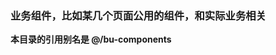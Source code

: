 <!--
 * @Author: 吴文洁
 * @Date: 2020-04-29 16:54:52
 * @LastEditors: 吴文洁
 * @LastEditTime: 2020-04-29 17:15:16
 * @Description: 
 -->

### 业务组件，比如某几个页面公用的组件，和实际业务相关

**本目录的引用别名是 @/bu-components**